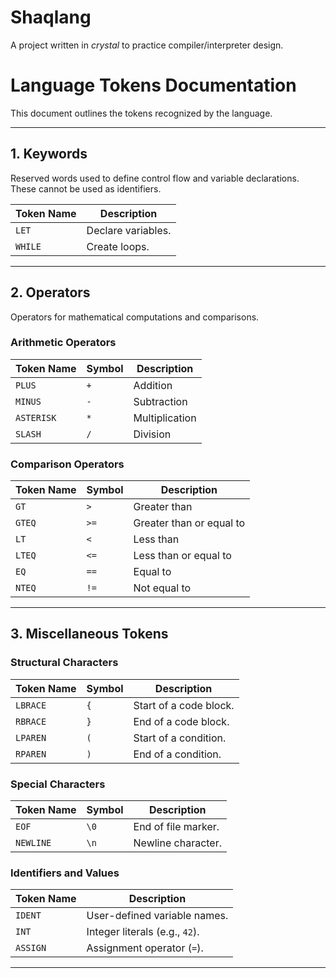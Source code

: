 # Shaqlang

A project written in *crystal* to practice compiler/interpreter design.

# **Language Tokens Documentation**

This document outlines the tokens recognized by the language.

---

## **1. Keywords**
Reserved words used to define control flow and variable declarations. These cannot be used as identifiers.

| Token Name | Description        |
|------------|--------------------|
| `LET`      | Declare variables. |
| `WHILE`    | Create loops.      |

---

## **2. Operators**
Operators for mathematical computations and comparisons.

### Arithmetic Operators
| Token Name | Symbol  | Description            |
|------------|---------|------------------------|
| `PLUS`     | `+`     | Addition               |
| `MINUS`    | `-`     | Subtraction            |
| `ASTERISK` | `*`     | Multiplication         |
| `SLASH`    | `/`     | Division               |

### Comparison Operators
| Token Name | Symbol  | Description                 |
|------------|---------|-----------------------------|
| `GT`       | `>`     | Greater than               |
| `GTEQ`     | `>=`    | Greater than or equal to   |
| `LT`       | `<`     | Less than                  |
| `LTEQ`     | `<=`    | Less than or equal to      |
| `EQ`       | `==`    | Equal to                   |
| `NTEQ`     | `!=`    | Not equal to               |

---

## **3. Miscellaneous Tokens**

### Structural Characters
| Token Name | Symbol  | Description              |
|------------|---------|--------------------------|
| `LBRACE`   | `{`     | Start of a code block.   |
| `RBRACE`   | `}`     | End of a code block.     |
| `LPAREN`   | `(`     | Start of a condition.    |
| `RPAREN`   | `)`     | End of a condition.      |

### Special Characters
| Token Name  | Symbol  | Description             |
|-------------|---------|-------------------------|
| `EOF`       | `\0`    | End of file marker.     |
| `NEWLINE`   | `\n`    | Newline character.      |

### Identifiers and Values
| Token Name  | Description                     |
|-------------|---------------------------------|
| `IDENT`     | User-defined variable names.    |
| `INT`       | Integer literals (e.g., `42`).  |
| `ASSIGN`    | Assignment operator (`=`).      |

---